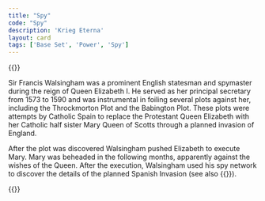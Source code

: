 ```yaml
---
title: "Spy"
code: "Spy"
description: 'Krieg Eterna'
layout: card
tags: ['Base Set', 'Power', 'Spy']
---
```

{{<card-detail-page title="Spy" artwork="Sir Francis Walsingham by John De Critz the Elder (1585)" stratDesc="spy">}}
<p>
Sir Francis Walsingham was a prominent English statesman and spymaster during the reign of Queen Elizabeth I. He served as her principal secretary from 1573 to 1590 and was instrumental in foiling several plots against her, including the Throckmorton Plot and the Babington Plot. These plots were attempts by Catholic Spain to replace the Protestant Queen Elizabeth with her Catholic half sister Mary Queen of Scotts through a planned invasion of England. 
</p> 
<p>
After the plot was discovered Walsingham pushed Elizabeth to execute Mary. Mary was beheaded in the following months, apparently against the wishes of the Queen. After the execution, Walsingham used his spy network to discover the details of the planned Spanish Invasion (see also  {{<cardlink name="Armada" code="armada2">}}).
</p> 
{{</card-detail-page>}}

